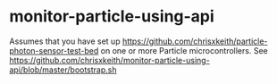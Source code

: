 # monitor-particle-using-api
Assumes that you have set up https://github.com/chrisxkeith/particle-photon-sensor-test-bed on one or more Particle microcontrollers.
See https://github.com/chrisxkeith/monitor-particle-using-api/blob/master/bootstrap.sh

